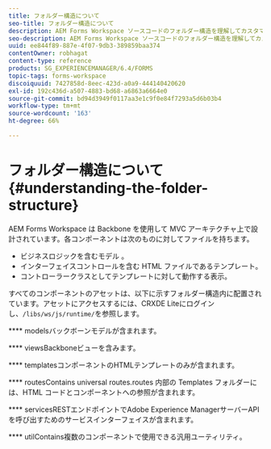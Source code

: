 ```yaml
---
title: フォルダー構造について
seo-title: フォルダー構造について
description: AEM Forms Workspace ソースコードのフォルダー構造を理解してカスタマイズする方法。
seo-description: AEM Forms Workspace ソースコードのフォルダー構造を理解してカスタマイズする方法。
uuid: ee844f89-887e-4f07-9db3-389859baa374
contentOwner: robhagat
content-type: reference
products: SG_EXPERIENCEMANAGER/6.4/FORMS
topic-tags: forms-workspace
discoiquuid: 7427858d-8eec-423d-a0a9-444140420620
exl-id: 192c436d-a507-4883-bd68-a6863a6664e0
source-git-commit: bd94d3949f0117aa3e1c9f0e84f7293a5d6b03b4
workflow-type: tm+mt
source-wordcount: '163'
ht-degree: 66%

---
```


# フォルダー構造について  {#understanding-the-folder-structure}

AEM Forms Workspace は Backbone を使用して MVC アーキテクチャ上で設計されています。各コンポーネントは次のものに対してファイルを持ちます。

* ビジネスロジックを含むモデル 。
* インターフェイスコントロールを含む HTML ファイルであるテンプレート。
* コントローラークラスとしてテンプレートに対して動作する表示。

すべてのコンポーネントのアセットは、以下に示すフォルダー構造内に配置されています。アセットにアクセスするには、CRXDE Liteにログインし、`/libs/ws/js/runtime/`を参照します。

**** modelsバックボーンモデルが含まれます。

**** viewsBackboneビューを含みます。

**** templatesコンポーネントのHTMLテンプレートのみが含まれます。

**** routesContains universal routes.routes 内部の Templates フォルダーには、HTML コードとコンポーネントへの参照が含まれます。

**** servicesRESTエンドポイントでAdobe Experience ManagerサーバーAPIを呼び出すためのサービスインターフェイスが含まれます。

**** utilContains複数のコンポーネントで使用できる汎用ユーティリティ。
